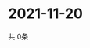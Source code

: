 # 2021-11-20
  共 0条

  <!-- BEGIN -->
  <!-- 最后更新时间Sat Nov 20 2021 13:10:44 GMT+0000 (Coordinated Universal Time) -->
  
  <!-- END -->
  
  